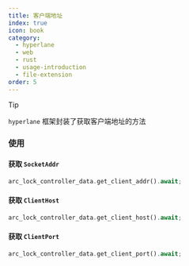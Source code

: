 ```yaml
---
title: 客户端地址
index: true
icon: book
category:
  - hyperlane
  - web
  - rust
  - usage-introduction
  - file-extension
order: 5
---
```


<Share colorful />

> [!tip]
>
> `hyperlane` 框架封装了获取客户端地址的方法

### 使用

#### 获取 `SocketAddr`

```rust
arc_lock_controller_data.get_client_addr().await;
```

#### 获取 `ClientHost`

```rust
arc_lock_controller_data.get_client_host().await;
```

#### 获取 `ClientPort`

```rust
arc_lock_controller_data.get_client_port().await;
```

<Bottom />
